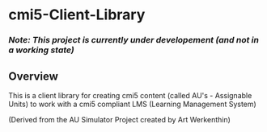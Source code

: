 # cmi5-Client-Library

### _Note: This project is currently under developement (and not in a working state)_

## Overview

This is a client library for creating cmi5 content (called AU's - Assignable Units) to work with a cmi5 compliant LMS (Learning Management System)

(Derived from the AU Simulator Project created by Art Werkenthin)






